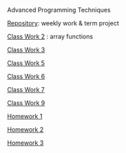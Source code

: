 ﻿Advanced Programming Techniques

[Repository](https://github.com/AyseSenaFeyiz/ileriProgramlama): weekly work & term project

[Class Work 2](https://aysesenafeyiz.github.io/ileriProgramlama/CW2) : array functions

[Class Work 3](https://aysesenafeyiz.github.io/ileriProgramlama/inspector.html) 

[Class Work 5](https://aysesenafeyiz.github.io/ileriProgramlama/CW5/CW5.html) 

[Class Work 6](https://aysesenafeyiz.github.io/ileriProgramlama/CW6/CW6.html) 

[Class Work 7](https://aysesenafeyiz.github.io/ileriProgramlama/CW7/CW7.html) 

[Class Work 9](https://aysesenafeyiz.github.io/ileriProgramlama/CW9/CW9.html)

[Homework 1](https://aysesenafeyiz.github.io/ileriProgramlama/HW1)  

[Homework 2](https://aysesenafeyiz.github.io/ileriProgramlama/HW2/Database.html) 

[Homework 3](https://aysesenafeyiz.github.io/ileriProgramlama/HW3/HW3.html) 
